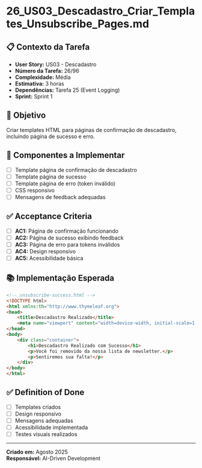 # 26_US03_Descadastro_Criar_Templates_Unsubscribe_Pages.md

## 📋 Contexto da Tarefa
- **User Story:** US03 - Descadastro
- **Número da Tarefa:** 26/96
- **Complexidade:** Média
- **Estimativa:** 3 horas
- **Dependências:** Tarefa 25 (Event Logging)
- **Sprint:** Sprint 1

## 🎯 Objetivo
Criar templates HTML para páginas de confirmação de descadastro, incluindo página de sucesso e erro.

## 📝 Componentes a Implementar
- [ ] Template página de confirmação de descadastro
- [ ] Template página de sucesso
- [ ] Template página de erro (token inválido)
- [ ] CSS responsivo
- [ ] Mensagens de feedback adequadas

## ✅ Acceptance Criteria
- [ ] **AC1:** Página de confirmação funcionando
- [ ] **AC2:** Página de sucesso exibindo feedback
- [ ] **AC3:** Página de erro para tokens inválidos
- [ ] **AC4:** Design responsivo
- [ ] **AC5:** Acessibilidade básica

## 📚 Implementação Esperada
```html
<!-- unsubscribe-success.html -->
<!DOCTYPE html>
<html xmlns:th="http://www.thymeleaf.org">
<head>
    <title>Descadastro Realizado</title>
    <meta name="viewport" content="width=device-width, initial-scale=1.0">
</head>
<body>
    <div class="container">
        <h1>Descadastro Realizado com Sucesso</h1>
        <p>Você foi removido da nossa lista de newsletter.</p>
        <p>Sentiremos sua falta!</p>
    </div>
</body>
</html>
```

## ✅ Definition of Done
- [ ] Templates criados
- [ ] Design responsivo
- [ ] Mensagens adequadas
- [ ] Acessibilidade implementada
- [ ] Testes visuais realizados

---
**Criado em:** Agosto 2025  
**Responsável:** AI-Driven Development